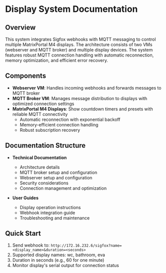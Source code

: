 # Display System Documentation

## Overview
This system integrates Sigfox webhooks with MQTT messaging to control multiple MatrixPortal M4 displays. The architecture consists of two VMs (webserver and MQTT broker) and multiple display devices. The system features robust MQTT connection handling with automatic reconnection, memory optimization, and efficient error recovery.

## Components
- **Webserver VM**: Handles incoming webhooks and forwards messages to MQTT broker
- **MQTT Broker VM**: Manages message distribution to displays with optimized connection settings
- **MatrixPortal M4 Displays**: Show countdown timers and presets with reliable MQTT connectivity
  - Automatic reconnection with exponential backoff
  - Memory-efficient connection handling
  - Robust subscription recovery

## Documentation Structure
- **Technical Documentation**
  - Architecture details
  - MQTT broker setup and configuration
  - Webserver setup and configuration
  - Security considerations
  - Connection management and optimization

- **User Guides**
  - Display operation instructions
  - Webhook integration guide
  - Troubleshooting and maintenance

## Quick Start
1. Send webhook to: `http://172.16.232.6/sigfox?name=<display_name>&duration=<seconds>`
2. Supported display names: wc, bathroom, eva
3. Duration in seconds (e.g., 60 for one minute)
4. Monitor display's serial output for connection status 
